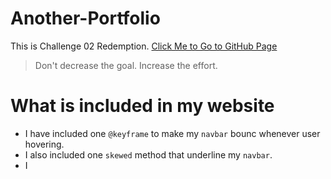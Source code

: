 # Another-Portfolio
This is Challenge 02 Redemption.
[Click Me to Go to GitHub Page](https://timothylai1121.github.io/Another-Portfolio/)
  > Don't decrease the goal. Increase the effort.

# What is included in my website
* I have included one `@keyframe` to make my `navbar` bounc whenever user hovering.
* I also included one `skewed` method that underline my `navbar`.
* I 
